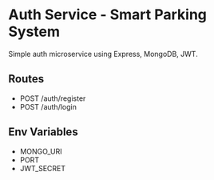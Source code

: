 # Auth Service - Smart Parking System

Simple auth microservice using Express, MongoDB, JWT.

## Routes
- POST /auth/register
- POST /auth/login

## Env Variables
- MONGO_URI
- PORT
- JWT_SECRET
